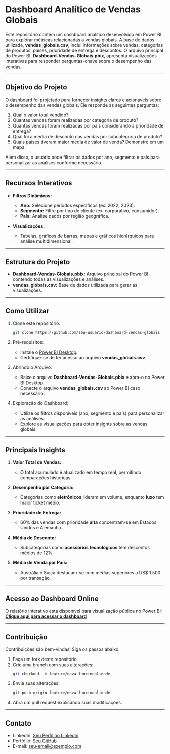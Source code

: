 # Dashboard Analítico de Vendas Globais  

Este repositório contém um dashboard analítico desenvolvido em Power BI para explorar métricas relacionadas a vendas globais. A base de dados utilizada, **vendas_globais.csv**, inclui informações sobre vendas, categorias de produtos, países, prioridade de entrega e descontos. O arquivo principal do Power BI, **Dashboard-Vendas-Globais.pbix**, apresenta visualizações interativas para responder perguntas-chave sobre o desempenho das vendas.  

---

## Objetivo do Projeto  

O dashboard foi projetado para fornecer insights claros e acionáveis sobre o desempenho das vendas globais. Ele responde às seguintes perguntas:  

1. Qual o valor total vendido?  
2. Quantas vendas foram realizadas por categoria de produto?  
3. Quantas vendas foram realizadas por país considerando a prioridade de entrega?  
4. Qual foi a média de desconto nas vendas por subcategoria de produto?  
5. Quais países tiveram maior média de valor de venda? Demonstre em um mapa.  

Além disso, o usuário pode filtrar os dados por ano, segmento e país para personalizar as análises conforme necessário.  

---

## Recursos Interativos  

- **Filtros Dinâmicos:**  
  - **Ano:** Selecione períodos específicos (ex: 2022, 2023).  
  - **Segmento:** Filtre por tipo de cliente (ex: corporativo, consumidor).  
  - **País:** Analise dados por região geográfica.  

- **Visualizações:**  
  - Tabelas, gráficos de barras, mapas e gráficos hierárquicos para análise multidimensional.  

---

## Estrutura do Projeto  

- **Dashboard-Vendas-Globais.pbix:** Arquivo principal do Power BI contendo todas as visualizações e análises.  
- **vendas_globais.csv:** Base de dados utilizada para gerar as visualizações.  

---

## Como Utilizar  

1. Clone este repositório:  
   ```bash  
   git clone https://github.com/seu-usuario/dashboard-vendas-globais
   ```  

2. Pré-requisitos:  
   - Instale o [Power BI Desktop](https://powerbi.microsoft.com/).  
   - Certifique-se de ter acesso ao arquivo **vendas_globais.csv**.  

3. Abrindo o Arquivo:  
   - Baixe o arquivo **Dashboard-Vendas-Globais.pbix** e abra-o no Power BI Desktop.  
   - Conecte o arquivo **vendas_globais.csv** ao Power BI caso necessário.  

4. Exploração do Dashboard:  
   - Utilize os filtros disponíveis (ano, segmento e país) para personalizar as análises.  
   - Explore as visualizações para obter insights sobre as vendas globais.  

---

## Principais Insights  

1. **Valor Total de Vendas:**  
   - O total acumulado é atualizado em tempo real, permitindo comparações históricas.  

2. **Desempenho por Categoria:**  
   - Categorias como **eletrônicos** lideram em volume, enquanto **luxo** tem maior ticket médio.  

3. **Prioridade de Entrega:**  
   - 60% das vendas com prioridade **alta** concentram-se em Estados Unidos e Alemanha.  

4. **Média de Desconto:**  
   - Subcategorias como **acessórios tecnológicos** têm descontos médios de 12%.  

5. **Média de Venda por País:**  
   - Austrália e Suíça destacam-se com médias superiores a US$ 1.500 por transação.  

---

## Acesso ao Dashboard Online  

O relatório interativo está disponível para visualização pública no Power BI:  
**[Clique aqui para acessar o dashboard](https://app.powerbi.com/view?r=eyJrIjoiMTkwNTk0NTYtNGMzMy00MDFmLWEzM2MtZWY0NmI0YTFiZGQ1IiwidCI6ImYxNDZiYjhhLTBiOTQtNGY1MC1hZmExLTNmYzc4Mjk0MjE1NSJ9)**  

---

## Contribuição  

Contribuições são bem-vindas! Siga os passos abaixo:  

1. Faça um fork deste repositório.  
2. Crie uma branch com suas alterações:  
   ```bash  
   git checkout -b feature/nova-funcionalidade  
   ```  
3. Envie suas alterações:  
   ```bash  
   git push origin feature/nova-funcionalidade  
   ```  
4. Abra um pull request explicando suas modificações.  

---

## Contato  

- LinkedIn: [Seu Perfil no LinkedIn](https://www.linkedin.com/in/seu-perfil)  
- Portfólio: [Seu GitHub](https://github.com/seu-usuario)  
- E-mail: [seu-email@exemplo.com](mailto:seu-email@exemplo.com)  
